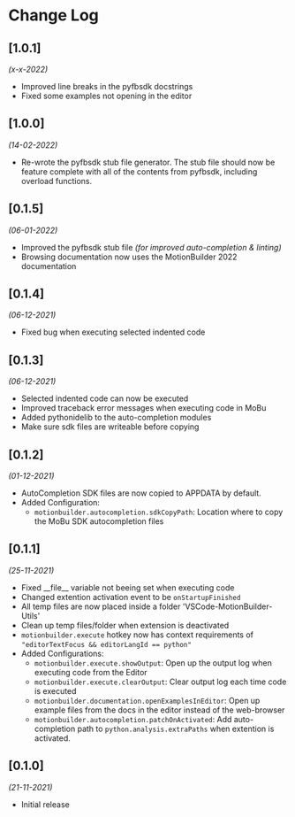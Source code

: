 # Change Log

## [1.0.1]
*(x-x-2022)*

- Improved line breaks in the pyfbsdk docstrings
- Fixed some examples not opening in the editor

## [1.0.0]
*(14-02-2022)*

- Re-wrote the pyfbsdk stub file generator. The stub file should now be feature complete with all of the contents from pyfbsdk, including overload functions.

## [0.1.5]
*(06-01-2022)*

- Improved the pyfbsdk stub file _(for improved auto-completion & linting)_
- Browsing documentation now uses the MotionBuilder 2022 documentation

## [0.1.4]
*(06-12-2021)*

- Fixed bug when executing selected indented code


## [0.1.3]
*(06-12-2021)*

- Selected indented code can now be executed
- Improved traceback error messages when executing code in MoBu
- Added pythonidelib to the auto-completion modules
- Make sure sdk files are writeable before copying


## [0.1.2]
*(01-12-2021)*

- AutoCompletion SDK files are now copied to APPDATA by default.
- Added Configuration:
    - `motionbuilder.autocompletion.sdkCopyPath`: Location where to copy the MoBu SDK autocompletion files



## [0.1.1]
*(25-11-2021)*

- Fixed \_\_file\_\_ variable not beeing set when executing code
- Changed extention activation event to be `onStartupFinished`
- All temp files are now placed inside a folder 'VSCode-MotionBuilder-Utils'
- Clean up temp files/folder when extension is deactivated
- `motionbuilder.execute` hotkey now has context requirements of `"editorTextFocus && editorLangId == python"`
- Added Configurations:
    - `motionbuilder.execute.showOutput`: Open up the output log when executing code from the Editor
    - `motionbuilder.execute.clearOutput`: Clear output log each time code is executed
    - `motionbuilder.documentation.openExamplesInEditor`: Open up example files from the docs in the editor instead of the web-browser
    - `motionbuilder.autocompletion.patchOnActivated`: Add auto-completion path to `python.analysis.extraPaths` when extention is activated.


## [0.1.0] 
*(21-11-2021)*

- Initial release